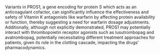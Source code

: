 Variants in PROS1, a gene encoding for protein S which acts as an anticoagulant cofactor, can significantly influence the effectiveness and safety of Vitamin K antagonists like warfarin by affecting protein availability or function, thereby suggesting a need for warfarin dosage adjustments. Additionally, although not explicitly demonstrated, PROS1 may potentially interact with thrombopoietin receptor agonists such as lusutrombopag and avatrombopag, potentially necessitating different treatment approaches for patients, given its role in the clotting cascade, impacting the drugs' pharmacodynamics.